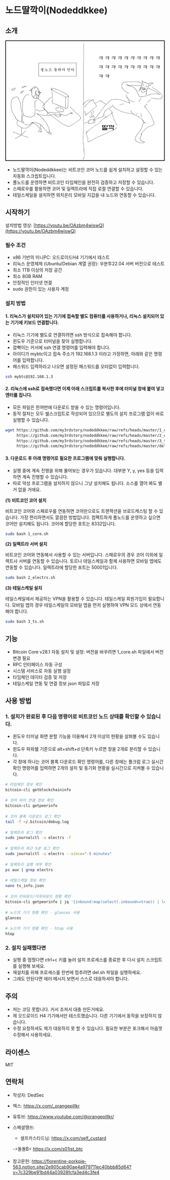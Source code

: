 # 노드딸깍이(Nodeddkkee)

## 소개
![노드딸깍이](nodeddkkee.jpg)

- 노드딸깍이(Nodeddkkee)는 비트코인 코어 노드를 쉽게 설치하고 설정할 수 있는 자동화 스크립트입니다. 
- 풀노드를 운영하면 비트코인 타임체인을 완전히 검증하고 저장할 수 있습니다. 
- 스패로우를 활용하면 코어 및 일렉트라에 직접 로컬 연결할 수 있습니다. 
- 테일스케일을 설치하면 와치온리 모바일 지갑을 내 노드와 연동할 수 있습니다.

## 시작하기

설치방법 영상: [https://youtu.be/OAzbm4wiswQ](https://youtu.be/OAzbm4wiswQ)

### 필수 조건
- x86 기반의 미니PC: 오드로이드H4 기기에서 테스트
- 리눅스 운영체제 (Ubuntu/Debian 계열 권장): 우분투22.04 서버 버전으로 테스트
- 최소 1TB 이상의 저장 공간
- 최소 8GB RAM
- 안정적인 인터넷 연결
- sudo 권한이 있는 사용자 계정

### 설치 방법

#### 1. 리눅스가 설치되어 있는 기기에 접속할 별도 컴퓨터를 사용하거나, 리눅스 설치되어 있는 기기에 키보드 연결합니다.

- 리눅스 기기에 별도로 연결하려면 ssh 방식으로 접속해야 합니다.
- 윈도우 기준으로 터미널을 찾아 실행합니다.
- 깜빡이는 커서에 ssh 연결 명령어를 입력해야 합니다.
- 아이디가 mybtc이고 접속 주소가 192.168.1.3 이라고 가정하면, 아래와 같은 명령어를 입력합니다.
- 패스워드 입력하라고 나오면 설정된 패스워드를 오타없이 입력합니다.

```bash
ssh mybtc@192.168.1.3
```

#### 2. 리눅스에 ssh로 접속했다면 이제 아래 스크립트를 복사한 후에 터미널 창에 붙여 넣고 엔터를 칩니다.

- 모든 파일은 한꺼번에 다운로드 받을 수 있는 명령어입니다. 
- 동작 절차는 모두 쉘스크립트로 작성되어 있으므로 별도의 설치 프로그램 없이 바로 실행할 수 있습니다.

```bash
wget https://github.com/my3rdstory/nodeddkkee/raw/refs/heads/master/1_core.sh \
     https://github.com/my3rdstory/nodeddkkee/raw/refs/heads/master/2_electrs.sh \
     https://github.com/my3rdstory/nodeddkkee/raw/refs/heads/master/3_ts.sh \
     https://github.com/my3rdstory/nodeddkkee/raw/refs/heads/master/del.sh
```

#### 3. 다운로드 후 아래 명령어로 필요한 프로그램에 맞춰 실행합니다. 

- 실행 중에 계속 진행을 위해 물어보는 경우가 있습니다. 대부분 Y, y, yes 등을 입력하면 계속 진행할 수 있습니다.
- 따로 악성 프로그램을 설치하지 않으니 그냥 설치해도 됩니다. 소스를 열어 봐도 별거 없을 거에요.

**(1) 비트코인 코어 설치**

비트코인 코어와 스패로우를 연동하면 코어만으로도 트랜잭션을 브로드캐스팅 할 수 있습니다. 가장 편리하면서도 깔끔한 방법입니다. 컴팩트하게 풀노드를 운영하고 싶으면 코어만 설치해도 됩니다. 코어에 할당한 포트는 8332입니다.

```bash
sudo bash 1_core.sh
```

**(2) 일렉트라 서버 설치**

비트코인 코어와 연동해서 사용할 수 있는 서버입니다. 스패로우의 경우 코어 이외에 일렉트사 서버를 연동할 수 있습니다. 토르나 테일스케일과 함께 사용하면 모바일 앱에도 연동할 수 있습니다. 일렉트라에 할당한 포트는 50001입니다.

```bash
sudo bash 2_electrs.sh
```

**(3) 테일스케일 설치**

테일스케일에서 제공하는 VPN을 활용할 수 있습니다. 테일스케일 회원가입이 필요합니다. 모바일 앱의 경우 테일스케일의 모바일 앱을 먼저 실행하여 VPN 모드 상에서 연동해야 합니다.

```bash
sudo bash 3_ts.sh
```


## 기능
- Bitcoin Core v28.1 자동 설치 및 설정: 버전을 바꾸려면 1_core.sh 파일에서 버전 변경 필요
- RPC 인터페이스 자동 구성
- 시스템 서비스로 자동 실행 설정
- 타임체인 데이터 검증 및 저장
- 테일스케일 연동 및 연결 정보 json 파일로 저장

## 사용 방법

### 1. 설치가 완료된 후 다음 명령어로 비트코인 노드 상태를 확인할 수 있습니다.

- 윈도우 터미널 화면 분할 기능을 이용해서 2개 이상의 현황을 살펴볼 수도 있습니다.
- 윈도우 파워쉘 기준으로 alt+shift+d 단축키 누르면 창을 2개로 분리할 수 있습니다.
- 각 창에 하나는 코어 블록 다운로드 확인 명령어를, 다른 창에는 풀크럼 로그 실시간 확인 명령어를 입력하면 2개의 설치 및 동기화 현황을 실시간으로 지켜볼 수 있습니다.

```bash
# 타임체인 정보 확인
bitcoin-cli getblockchaininfo

# 코어 피어 연결 정보 확인
bitcoin-cli getpeerinfo

# 코어 블록 다운로드 로그 확인
tail -f ~/.bitcoin/debug.log

# 일렉트라 로그 확인
sudo journalctl -u electrs -f

# 일렉트라 최근 5분 로그 확인
sudo journalctl -u electrs --since="-5 minutes"

# 일렉트라 실행 여부 확인
ps aux | grep electrs

# 테일스케일 정보 확인
nano ts_info.json

# 코어 인바운드/아웃바운드 현황 확인
bitcoin-cli getpeerinfo | jq '{inbound:map(select(.inbound==true)) | length, outbound:map(select(.inbound==false)) | length}'

# 노드의 기기 현황 확인 - glances 사용
glances

# 노드의 기기 현황 확인 - htop 사용
htop

```
### 2. 설치 실패했다면

- 실행 중 멈췄다면 ctrl+c 키를 눌러 설치 프로세스를 종료한 후 다시 설치 스크립트를 실행해 보세요.
- 재설치를 위해 프로세스를 한번에 멈추려면 del.sh 파일을 실행하세요.
- 그래도 안된다면 에러 메시지 보면서 스스로 대응하셔야 합니다.

## 주의

- 저는 코딩 못합니다. 커서 조져서 대충 만든거에요. 
- 제 오드로이드 H4 기기에서만 테스트했습니다. 다른 기기에서 동작을 보장하지 않습니다. 
- 수정 요청하셔도 제가 대응하지 못 할 수 있습니다. 필요한 부분은 포크해서 마음껏 수정해서 사용하세요.

## 라이센스
MIT

## 연락처

- 작성자: DedSec
- 엑스: https://x.com/_orangepillkr
- 유튜브: https://www.youtube.com/@orangepillkr/
- 스페셜땡쓰: 
   
   - 셀프카스타드님: https://x.com/self_custard
   
   -⚡️돌돌₿⚡️ https://x.com/s01ist_btc
- 참고문헌: https://florentine-porkpie-563.notion.site/2e905cab90ae4a979711ec40bbb85d64?v=7c329be91bd44a03928fcfa3ed4c3fe4   
